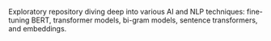  Exploratory repository diving deep into various AI and NLP techniques: fine-tuning BERT, transformer models, bi-gram models, sentence transformers, and embeddings.
